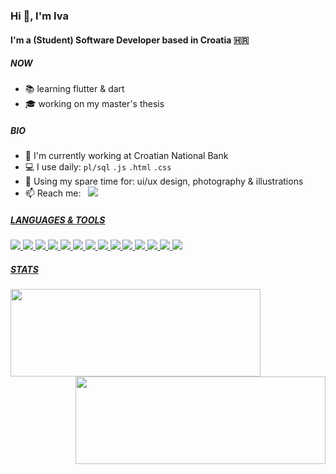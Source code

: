 ### Hi 👋, I'm Iva

#### I'm a (Student) Software Developer based in Croatia :croatia:

##### NOW
- :books: learning flutter & dart
- :mortar_board: working on my master's thesis

##### BIO
- 🏦 I'm currently working at Croatian National Bank
- 💻 I use daily: `pl/sql` `.js` `.html` `.css`
- 🎨 Using my spare time for: ui/ux design, photography & illustrations
- 📫 Reach me: &nbsp; <a target="_blank" href="https://www.linkedin.com/in/iva-papac-639536197/"><img src="https://img.shields.io/badge/linkedin-0077B5.svg?style=flat&logo=linkedin&logoColor=white"/>

##### LANGUAGES & TOOLS
  <p>
    <img src="https://img.shields.io/badge/HTML5-E34F26?style=flat&logo=html5&logoColor=white"/>
    <img src="https://img.shields.io/badge/CSS3-1572B6?style=flat&logo=css3&logoColor=white"/>
    <img src="https://img.shields.io/badge/JavaScript-F7DF1E?style=flate&logo=javascript&logoColor=black"/>
    <img src="https://img.shields.io/badge/React-20232A?style=flat&logo=react&logoColor=61DAFB"/>
    <img src="https://img.shields.io/badge/Material--UI-0081CB?style=flat&logo=material-ui&logoColor=white"/>
    <img src="https://img.shields.io/badge/Redux-593D88?style=flat&logo=redux&logoColor=white"/>
    <img src="https://img.shields.io/badge/Node.js-43853D?style=flat&logo=node.js&logoColor=white"/>
    <img src="https://img.shields.io/badge/Express.js-404D59?style=flat"/>
    <img src="https://img.shields.io/badge/Java-ED8B00?style=flat&logo=java&logoColor=white"/>
    <img src="https://img.shields.io/badge/Kotlin-0095D5?&style=flat&logo=kotlin&logoColor=white"/>
    <img src="https://img.shields.io/badge/Flutter-02569B?style=flat&logo=flutter&logoColor=white"/>
    <img src="https://img.shields.io/badge/Dart-0175C2?style=flat&logo=dart&logoColor=white"/>
    <img src="https://img.shields.io/badge/PostgreSQL-316192?style=flat&logo=postgresql&logoColor=white"/>
    <img src="https://img.shields.io/badge/MongoDB-4EA94B?style=flat&logo=mongodb&logoColor=white"/>
  </p>

##### STATS
<p>
  <img align="left" height="140" width="400" src="https://github-readme-stats.vercel.app/api?username=ivapapac&count_private=true&show_icons=true&theme=vue&hide_border=true&line_height=20&show_owner=true"/>
  <img align="right" height="140" width="400" src="https://github-readme-stats.vercel.app/api/top-langs/?username=ivapapac&layout=compact&langs_count=3&theme=vue&hide_border=true"
</p>
